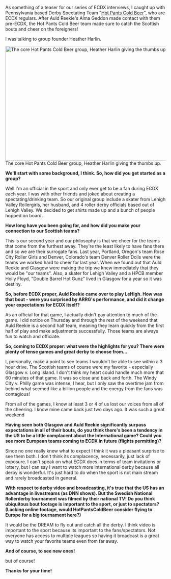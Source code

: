 <html><body><p>As something of a teaser for our series of ECDX interviews, I caught up with Pennsylvania based Derby Spectating Team "<a href="https://www.facebook.com/HotPantsColdBeer">Hot Pants Cold Beer</a>", who are ECDX regulars. After Auld Reekie's Alma Geddon made contact with them pre-ECDX, the Hot Pants Cold Beer team made sure to catch the Scottish bouts and cheer on the foreigners!

I was talking to group founder Heather Harlin.

<a href="http://scottishrollerderbyblog.com/2013/07/920065_488054554599481_999665459_o.jpg"><img class="size-large wp-image-2819" alt="The core Hot Pants Cold Beer group, Heather Harlin giving the thumbs up." src="http://scottishrollerderbyblog.com/2013/07/920065_488054554599481_999665459_o.jpg?w=614" width="614" height="359"></a> The core Hot Pants Cold Beer group, Heather Harlin giving the thumbs up.

<strong>We'll start with some background, I think. So, how did you get started as a group?</strong>

<strong></strong>
Well I'm an official in the sport and only ever get to be a fan during ECDX each year. I was with other friends and joked about creating a spectating/drinking team. So our original group include a skater from Lehigh Valley Rollergirls, her husband, and 4 roller derby officials based out of Lehigh Valley. We decided to get shirts made up and a bunch of people hopped on board.

<strong>How long have you been going for, and how did you make your connection to our Scottish teams?</strong>

This is our second year and our philosophy is that we cheer for the teams that come from the furthest away. They're the least likely to have fans there and so we are their surrogate fans. Last year, Portland, Oregon's team Rose City Roller Girls and Denver, Colorado's team Denver Roller Dolls were the teams we worked hard to cheer for last year. When we found out that Auld Reekie and Glasgow were making the trip we knew immediately that they would be "our teams". Also, a skater for Lehigh Valley and a HPCB member Holly Floyd, "Double Barrel Hot Gunz" lived in Glasgow for a year so it was destiny.

<strong>So, before ECDX proper, Auld Reekie came over to play LeHigh. How was that bout - were you surprised by ARRG's performance, and did it change your expectations for ECDX itself?</strong>

As an official for that game, I actually didn't pay attention to much of the game. I did notice on Thursday and through the rest of the weekend that Auld Reekie is a second half team, meaning they learn quickly from the first half of play and make adjustments successfully. Those teams are always fun to watch and officiate.

<strong> So, coming to ECDX proper: what were the highlights for you? There were plenty of tense games and great derby to choose from...</strong>

I, personally, make a point to see teams I wouldn't be able to see within a 3 hour drive. The Scottish teams of course were my favorite - especially Glasgow v. Long Island. I don't think my heart could handle much more that 60 minutes of that game. It was so close and back and forth. The Windy City v. Philly game was intense, I hear, but I only saw the overtime jam from behind what seemed like a billion people and the energy from the fans was contagious!

From all of the games, I know at least 3 or 4 of us lost our voices from all of the cheering. I know mine came back just two days ago. It was such a great weekend

<strong> Having seen both Glasgow and Auld Reekie significantly surpass expectations in all of their bouts, do you think there's been a tendency in the US to be a little complacent about the International game? Could you see more European teams coming to ECDX in future (flights permitting)?</strong>

Since no one really knew what to expect I think it was a pleasant surprise to see them both. I don't think its complacency, necessarily, just lack of exposure. I can't speak on what ECDX does in terms of team invitations or lottery, but I can say I want to watch more international derby because all derby is wonderful. It's just hard to do when the sport is not main stream and rarely broadcasted in general.

<strong> With respect to derby video and broadcasting, it's true that the US has an advantage in livestreams (as DNN shows). But the Swedish National Rollerderby tournament was filmed by their national TV! Do you think ubiquitous bout footage is important to the sport, or just to spectators? (Lacking online footage, would HotPantsColdBeer consider flying to Europe for a big tournament here?)</strong>

It would be the DREAM to fly out and catch all the derby. I think video is important to the sport because its important to the fans/spectators. Not everyone has access to multiple leagues so having it broadcast is a great way to watch your favorite teams even from far away.

<strong>And of course, to see new ones!</strong>

but of course!

<strong>Thanks for your time!</strong></p></body></html>

